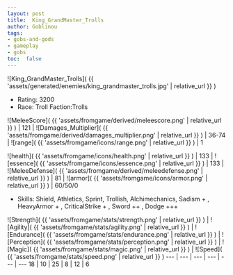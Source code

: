 ```yaml
---
layout: post
title:  King_GrandMaster_Trolls
author: Goblinou
tags:
- gobs-and-gods
- gameplay
- gobs
toc:  false
---
```


![King_GrandMaster_Trolls]( {{ 'assets/generated/enemies/king_grandmaster_trolls.jpg' | relative_url }} )
- Rating: 3200
- Race: Troll  Faction:Trolls

![MeleeScore]( {{ 'assets/fromgame/derived/meleescore.png' | relative_url }} ) | 121 | ![Damages_Multiplier]( {{ 'assets/fromgame/derived/damages_multiplier.png' | relative_url }} ) | 36-74 | ![range]( {{ 'assets/fromgame/icons/range.png' | relative_url }} ) | 1


![health]( {{ 'assets/fromgame/icons/health.png' | relative_url }} ) | 133 | ![essence]( {{ 'assets/fromgame/icons/essence.png' | relative_url }} ) | 133 | ![MeleeDefense]( {{ 'assets/fromgame/derived/meleedefense.png' | relative_url }} ) | 81 | ![armor]( {{ 'assets/fromgame/icons/armor.png' | relative_url }} ) | 60/50/0

* Skills: Shield, Athletics, Sprint, Trollish, Alchimechanics, Sadism + , HeavyArmor + , CriticalStrike + , Sword ++ , Dodge +++ 

![Strength]( {{ 'assets/fromgame/stats/strength.png' | relative_url }} ) | ![Agility]( {{ 'assets/fromgame/stats/agility.png' | relative_url }} ) | ![Endurance]( {{ 'assets/fromgame/stats/endurance.png' | relative_url }} ) | ![Perception]( {{ 'assets/fromgame/stats/perception.png' | relative_url }} ) | ![Magic]( {{ 'assets/fromgame/stats/magic.png' | relative_url }} ) | ![Speed]( {{ 'assets/fromgame/stats/speed.png' | relative_url }} )
--- | --- | --- | --- | --- | ---
18 | 10 | 25 | 8 | 12 | 6
